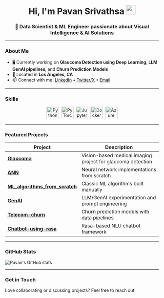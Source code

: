 <!-- Header -->
<h1 align="center">Hi, I'm Pavan Srivathsa <img src="https://media.giphy.com/media/hvRJCLFzcasrR4ia7z/giphy.gif" width="30px"></h1>
<h3 align="center">🚀 Data Scientist & ML Engineer passionate about Visual Intelligence & AI Solutions</h3>

---

###  About Me

- 🖥 Currently working on **Glaucoma Detection using Deep Learning**, **LLM GenAI pipelines**, and **Churn Prediction Models**
- 📍 Located in **Los Angeles, CA**
- 📫 Connect with me: [LinkedIn](#) • [Twitter/X](#) • [Email](mailto:your-email@example.com)

---

###  Skills

<div align="center">
  <img src="https://cdn.jsdelivr.net/gh/devicons/devicon/icons/python/python-original.svg" title="Python" width="40" />&nbsp;
  <img src="https://cdn.jsdelivr.net/gh/devicons/devicon/icons/pytorch/pytorch-original.svg" title="PyTorch" width="40" />&nbsp;
  <img src="https://cdn.jsdelivr.net/gh/devicons/devicon/icons/jupyter/jupyter-original.svg" title="Jupyter" width="40" />&nbsp;
  <img src="https://cdn.jsdelivr.net/gh/devicons/devicon/icons/docker/docker-original.svg" title="Docker" width="40" />&nbsp;
  <img src="https://cdn.jsdelivr.net/gh/devicons/devicon/icons/azure/azure-original.svg" title="Azure" width="40" />
</div>

---

###  Featured Projects

| Project | Description |
|---------|-------------|
| **[Glaucoma](https://github.com/Pavan-Srivathsa/Glaucoma)** | Vision-based medical imaging project for glaucoma detection |
| **[ANN](https://github.com/Pavan-Srivathsa/ANN)** | Neural network implementations from scratch |
| **[ML_algorithms_from_scratch](https://github.com/Pavan-Srivathsa/ML_algorithms_from_scratch)** | Classic ML algorithms built manually |
| **[GenAI](https://github.com/Pavan-Srivathsa/GenAI)** | LLM/GenAI experimentation and prompt engineering |
| **[Telecom-churn](https://github.com/Pavan-Srivathsa/Telecom-churn)** | Churn prediction models with data pipelines |
| **[Chatbot-using-rasa](https://github.com/Pavan-Srivathsa/Chatbot-using-rasa)** | Rasa-based NLU chatbot framework |

---

###  GitHub Stats

![Pavan's GitHub stats](https://github-readme-stats.vercel.app/api?username=Pavan-Srivathsa&show_icons=true&theme=transparent)

---

###  Get in Touch

Love collaborating or discussing projects? Feel free to reach out!  
